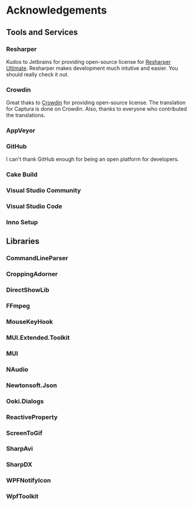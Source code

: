 # Acknowledgements

## Tools and Services

### Resharper
Kudos to Jetbrains for providing open-source license for [Resharper Ultimate](https://www.jetbrains.com/resharper/).
Resharper makes development much intutive and easier. You should really check it out.

### Crowdin
Great thaks to [Crowdin](https://crowdin.com/) for providing open-source license.
The translation for Captura is done on Crowdin.
Also, thanks to everyone who contributed the translations.

### AppVeyor

### GitHub
I can't thank GitHub enough for being an open platform for developers.

### Cake Build

### Visual Studio Community

### Visual Studio Code

### Inno Setup


## Libraries

### CommandLineParser

### CroppingAdorner

### DirectShowLib

### FFmpeg

### MouseKeyHook

### MUI.Extended.Toolkit

### MUI

### NAudio

### Newtonsoft.Json

### Ooki.Dialogs

### ReactiveProperty

### ScreenToGif

### SharpAvi

### SharpDX

### WPFNotifyIcon

### WpfToolkit
